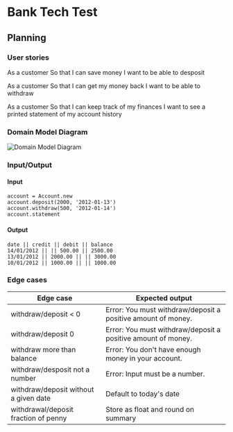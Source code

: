 # Bank Tech Test

## Planning

### User stories

As a customer
So that I can save money
I want to be able to desposit

As a customer
So that I can get my money back
I want to be able to withdraw

As a customer
So that I can keep track of my finances
I want to see a printed statement of my account history

### Domain Model Diagram

![Domain Model Diagram](https://i.imgur.com/peHaEJb.png)

### Input/Output

#### Input
```
account = Account.new
account.deposit(2000, '2012-01-13')
account.withdraw(500, '2012-01-14')
account.statement
```

#### Output

```
date || credit || debit || balance
14/01/2012 || || 500.00 || 2500.00
13/01/2012 || 2000.00 || || 3000.00
10/01/2012 || 1000.00 || || 1000.00
```

### Edge cases

| Edge case | Expected output |
|-----------|-----------------|
| withdraw/deposit < 0 | Error: You must withdraw/deposit a positive amount of money.|
| withdraw/deposit 0 | Error: You must withdraw/deposit a positive amount of money.|
| withdraw more than balance | Error: You don't have enough money in your account.| 
| withdraw/desposit not a number | Error: Input must be a number. |
| withdraw/deposit without a given date | Default to today's date |
| withdrawal/deposit fraction of penny | Store as float and round on summary |